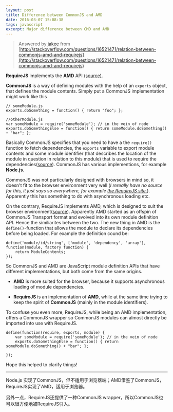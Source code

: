 ```yaml
---
layout: post
title: Difference between CommonJS and AMD
date: 2016-03-07 15:08:38
tags: javascript
excerpt: Major difference between CMD and AMD
---
```


> Answered by [jakee](http://stackoverflow.com/users/1448860/jakee) from [http://stackoverflow.com/questions/16521471/relation-between-commonjs-amd-and-requirejs](http://stackoverflow.com/questions/16521471/relation-between-commonjs-amd-and-requirejs)


**RequireJS** implements the **AMD** API [(source)](http://www.requirejs.org/docs/whyamd.html).

**CommonJS** is a way of defining modules with the help of an `exports` object, that defines the module contents. Simply put a CommonJS implementation might work like this

```
// someModule.js
exports.doSomething = function() { return "foo"; };

//otherModule.js
var someModule = require('someModule'); // in the vein of node
exports.doSomethingElse = function() { return someModule.doSomething() + "bar"; };
```

Basically CommonJS specifies that you need to have a the `require()` function to fetch dependencies, the `exports` variable to export module contents and some module identifier (that describes the location of the module in question in relation to this module) that is used to require the dependencies([source](http://wiki.commonjs.org/wiki/Modules/1.1.1)). CommonJS has various implementions, for example **Node.js**.

CommonJS was not particularly designed with browsers in mind so, it doesn't fit to the browser environment very well (*I rereally have no source for this, it just says so everywhere, for example [the RequireJS site.](http://requirejs.org/docs/commonjs.html)*). Apparently this has something to do with asynchronous loading etc.

On the contrary, RequireJS implements AMD, which is designed to suit the browser environment([source](https://github.com/amdjs/amdjs-api/wiki/AMD)). Apparently AMD started as an offspin of CommonJS Transport format and evolved into its own module definition API. Hence the similiarites between the two. The new thing in AMD is the `define()`-function that allows the module to declare its dependencies before being loaded. For example the definition cound be:

```
define('module/id/string', ['module', 'dependency', 'array'],
function(module, factory function) {
	return ModuleContents;
});
```

So CommonJS and AMD are JavaScript module definition APIs that have different implementations, but both come from the same origins.

- **AMD** is more suited for the browser, because it supports asynchronous loading of module dependencies.

- **RequireJS** is an implementation of **AMD**, while at the same time trying to keep the spirit of **CommonJS** (mainly in the module identifiers).

To confuse you even more, RequireJS, while being an AMD implementation, offers a CommonJS wrapper so CommonJS modules can almost directly be imported into use with RequireJS.

```
define(function(require, exports, module) {
	var someModule = require('someModule'); // in the vein of node
	exports.doSomethingElse = function() { return someModule.doSomething() + "bar"; };

});
```

Hope this helped to clarify things!

---

Node.js 实现了CommonJS，但不适用于浏览器端；AMD借鉴了CommonJS，RequireJS实现了AMD，适用于浏览器。

另外一点，RequireJS还提供了一种CommonJS wrapper，所以CommonJS也可以很方便地被RequireJS引入。
